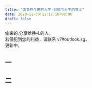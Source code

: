 ```yaml
---
title: "改变卷与丧的人生-抑郁与人生的意义"
date: 2020-11-30T11:17:18+08:00
draft: false
---
```


偷来的.分享给挣扎的人。  
若侵犯到您的利益，请联系 v7#outlook.sg。  
更新中。  
## 一  
<link rel="stylesheet" href="https://g.alicdn.com/de/prismplayer/2.9.1/skins/default/aliplayer-min.css" />
<script type="text/javascript" charset="utf-8" src="https://g.alicdn.com/de/prismplayer/2.9.1/aliplayer-min.js"></script>
<div class="prism-player" id="player-con0"></div>  

## 二  

<div class="prism-player" id="player-con1"></div>
<script>
var player = new Aliplayer({
  "id": "player-con0",
  "source": "//wsvideo.zhihuishu.com/zhs/livecourse/live-cloud-VideoScan/202011/e51a610307474326bf2be004de1d4fc6.mp4",
  "width": "100%",
  "height": "500px",
  "autoplay": false,
  "isLive": false,
  "rePlay": false,
  "playsinline": true,
  "preload": true,
  "controlBarVisibility": "hover",
  "useH5Prism": true
}, function (player) {
    console.log("The player is created");
  }
);
</script>
<script>
var player = new Aliplayer({
  "id": "player-con1",
  "source": "//wsvideo.zhihuishu.com/zhs/livecourse/live-cloud-VideoScan/202011/1dda6e527c234cdfaf272437f82ca6a7.mp4",
  "width": "100%",
  "height": "500px",
  "autoplay": false,
  "isLive": false,
  "rePlay": false,
  "playsinline": true,
  "preload": true,
  "controlBarVisibility": "hover",
  "useH5Prism": true
}, function (player) {
    console.log("The player is created");
  }
);
</script>